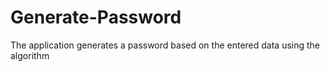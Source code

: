 # Generate-Password
The application generates a password based on the entered data using the algorithm
